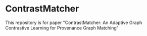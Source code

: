 # ContrastMatcher
This repository is for paper "ContrastMatcher: An Adaptive Graph Contrastive Learning for Provenance Graph Matching"

